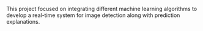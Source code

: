This project focused on integrating different machine learning algorithms to develop a real-time system for image detection along with prediction explanations.

